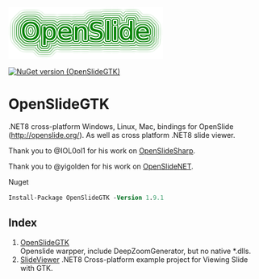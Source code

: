 
![openslide](./openslide_logo.png)

[![NuGet version (OpenSlideGTK)](https://img.shields.io/nuget/v/OpenSlideGTK.svg?style=flat-square)](https://www.nuget.org/packages/OpenSlideGTK/1.9.0)

# OpenSlideGTK
.NET8 cross-platform Windows, Linux, Mac, bindings for OpenSlide (http://openslide.org/). As well as cross platform .NET8 slide viewer.  

Thank you to @IOL0ol1 for his work on [OpenSlideSharp](https://github.com/IOL0ol1/OpenSlideSharp).

Thank you to @yigolden for his work on [OpenSlideNET](https://github.com/yigolden/OpenSlideNET).

Nuget    
```ps
Install-Package OpenSlideGTK -Version 1.9.1
```

## Index

1.  [OpenSlideGTK](/src/OpenSlideGTK)    
    Openslide warpper, include DeepZoomGenerator, but no native *.dlls.
2.  [SlideViewer](/example/SlideViewer/)
    .NET8 Cross-platform example project for Viewing Slide with GTK.
